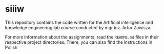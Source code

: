 # siiiw

This repository contains the code written for the Artificial intelligence and knowledge engineering lab course conducted by mgr inż. Artur Zawisza.

For more information about the assignments, read the `README.md` files in their respective project directories. There, you can also find the instructions in Polish.
